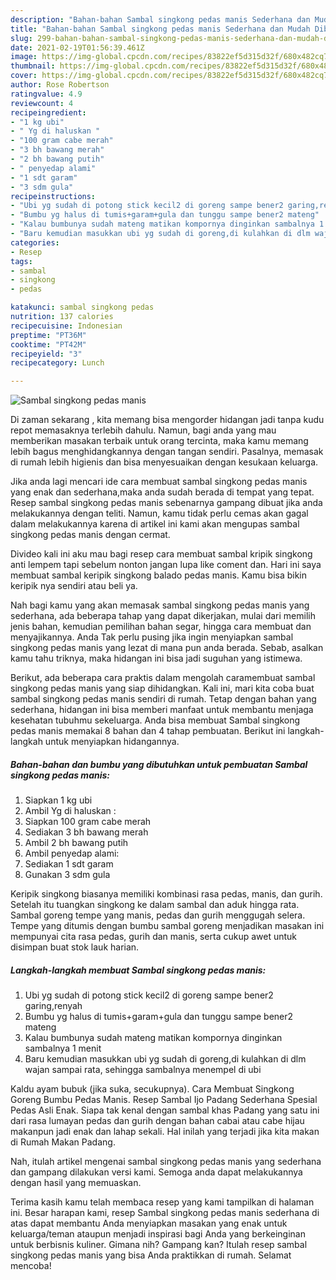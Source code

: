 ```yaml
---
description: "Bahan-bahan Sambal singkong pedas manis Sederhana dan Mudah Dibuat"
title: "Bahan-bahan Sambal singkong pedas manis Sederhana dan Mudah Dibuat"
slug: 299-bahan-bahan-sambal-singkong-pedas-manis-sederhana-dan-mudah-dibuat
date: 2021-02-19T01:56:39.461Z
image: https://img-global.cpcdn.com/recipes/83822ef5d315d32f/680x482cq70/sambal-singkong-pedas-manis-foto-resep-utama.jpg
thumbnail: https://img-global.cpcdn.com/recipes/83822ef5d315d32f/680x482cq70/sambal-singkong-pedas-manis-foto-resep-utama.jpg
cover: https://img-global.cpcdn.com/recipes/83822ef5d315d32f/680x482cq70/sambal-singkong-pedas-manis-foto-resep-utama.jpg
author: Rose Robertson
ratingvalue: 4.9
reviewcount: 4
recipeingredient:
- "1 kg ubi"
- " Yg di haluskan "
- "100 gram cabe merah"
- "3 bh bawang merah"
- "2 bh bawang putih"
- " penyedap alami"
- "1 sdt garam"
- "3 sdm gula"
recipeinstructions:
- "Ubi yg sudah di potong stick kecil2 di goreng sampe bener2 garing,renyah"
- "Bumbu yg halus di tumis+garam+gula dan tunggu sampe bener2 mateng"
- "Kalau bumbunya sudah mateng matikan kompornya dinginkan sambalnya 1 menit"
- "Baru kemudian masukkan ubi yg sudah di goreng,di kulahkan di dlm wajan sampai rata, sehingga sambalnya menempel di ubi"
categories:
- Resep
tags:
- sambal
- singkong
- pedas

katakunci: sambal singkong pedas 
nutrition: 137 calories
recipecuisine: Indonesian
preptime: "PT36M"
cooktime: "PT42M"
recipeyield: "3"
recipecategory: Lunch

---
```



![Sambal singkong pedas manis](https://img-global.cpcdn.com/recipes/83822ef5d315d32f/680x482cq70/sambal-singkong-pedas-manis-foto-resep-utama.jpg)

Di zaman  sekarang , kita memang bisa mengorder hidangan jadi tanpa kudu repot memasaknya terlebih dahulu. Namun, bagi anda yang mau memberikan masakan terbaik untuk orang tercinta, maka kamu memang lebih bagus menghidangkannya dengan tangan sendiri. Pasalnya, memasak di rumah lebih higienis dan bisa menyesuaikan dengan kesukaan keluarga.

Jika anda lagi mencari ide cara membuat sambal singkong pedas manis yang enak dan sederhana,maka anda sudah berada di tempat yang tepat. Resep sambal singkong pedas manis  sebenarnya gampang dibuat jika anda melakukannya dengan teliti. Namun, kamu tidak perlu cemas akan gagal dalam melakukannya 
karena di artikel ini kami akan mengupas sambal singkong pedas manis dengan cermat.  

Divideo kali ini aku mau bagi resep cara membuat sambal kripik singkong anti lempem tapi sebelum nonton jangan lupa like coment dan. Hari ini saya membuat sambal keripik singkong balado pedas manis. Kamu bisa bikin keripik nya sendiri atau beli ya.

Nah bagi kamu yang akan memasak sambal singkong pedas manis yang sederhana, ada beberapa tahap yang dapat dikerjakan, mulai dari memilih jenis bahan, kemudian pemilihan bahan segar, hingga cara membuat dan menyajikannya. Anda Tak perlu pusing jika ingin menyiapkan sambal singkong pedas manis yang lezat di mana pun anda berada. Sebab, asalkan kamu  tahu triknya, maka hidangan ini bisa jadi suguhan yang istimewa.

Berikut, ada beberapa cara praktis  dalam mengolah caramembuat sambal singkong pedas manis yang siap dihidangkan. Kali ini, mari kita coba buat sambal singkong pedas manis sendiri di rumah. Tetap dengan bahan yang sederhana, hidangan ini bisa memberi manfaat untuk membantu menjaga kesehatan tubuhmu sekeluarga. Anda bisa membuat Sambal singkong pedas manis memakai 8 bahan dan 4 tahap pembuatan. Berikut ini langkah-langkah untuk menyiapkan hidangannya.

<!--inarticleads1-->

##### Bahan-bahan dan bumbu yang dibutuhkan untuk pembuatan Sambal singkong pedas manis:

1. Siapkan 1 kg ubi
1. Ambil  Yg di haluskan :
1. Siapkan 100 gram cabe merah
1. Sediakan 3 bh bawang merah
1. Ambil 2 bh bawang putih
1. Ambil  penyedap alami:
1. Sediakan 1 sdt garam
1. Gunakan 3 sdm gula


Keripik singkong biasanya memiliki kombinasi rasa pedas, manis, dan gurih. Setelah itu tuangkan singkong ke dalam sambal dan aduk hingga rata. Sambal goreng tempe yang manis, pedas dan gurih menggugah selera. Tempe yang ditumis dengan bumbu sambal goreng menjadikan masakan ini mempunyai cita rasa pedas, gurih dan manis, serta cukup awet untuk disimpan buat stok lauk harian. 

<!--inarticleads2-->

##### Langkah-langkah membuat Sambal singkong pedas manis:

1. Ubi yg sudah di potong stick kecil2 di goreng sampe bener2 garing,renyah
1. Bumbu yg halus di tumis+garam+gula dan tunggu sampe bener2 mateng
1. Kalau bumbunya sudah mateng matikan kompornya dinginkan sambalnya 1 menit
1. Baru kemudian masukkan ubi yg sudah di goreng,di kulahkan di dlm wajan sampai rata, sehingga sambalnya menempel di ubi


Kaldu ayam bubuk (jika suka, secukupnya). Cara Membuat Singkong Goreng Bumbu Pedas Manis. Resep Sambal Ijo Padang Sederhana Spesial Pedas Asli Enak. Siapa tak kenal dengan sambal khas Padang yang satu ini dari rasa lumayan pedas dan gurih dengan bahan cabai atau cabe hijau makanpun jadi enak dan lahap sekali. Hal inilah yang terjadi jika kita makan di Rumah Makan Padang. 

Nah, itulah artikel mengenai  sambal singkong pedas manis  yang sederhana dan gampang dilakukan versi kami. Semoga anda dapat melakukannya dengan hasil yang memuaskan. 

Terima kasih kamu telah membaca resep yang kami tampilkan di halaman ini. Besar harapan kami, resep  Sambal singkong pedas manis sederhana di atas dapat membantu Anda menyiapkan masakan yang enak untuk keluarga/teman ataupun menjadi inspirasi bagi Anda yang berkeinginan untuk berbisnis kuliner. Gimana nih? Gampang kan? Itulah resep sambal singkong pedas manis yang bisa Anda praktikkan di rumah. Selamat mencoba!

